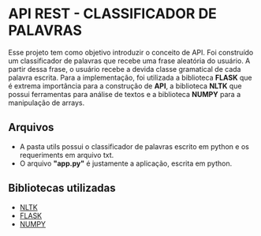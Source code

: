 #  API REST - CLASSIFICADOR DE PALAVRAS 

Esse projeto tem como objetivo introduzir o conceito de API. Foi construído um classificador de palavras que recebe uma frase aleatória do usuário. A partir dessa frase, o usuário recebe a devida classe gramatical de cada palavra escrita. Para a implementação, foi utilizada a biblioteca <b>FLASK</b> que é extrema importância para a construção de <b>API</b>, a biblioteca  <b>NLTK</b> que possui ferramentas para análise de textos e  a biblioteca  <b>NUMPY</b> para a manipulação de arrays.

## Arquivos
*   A pasta utils possui o classificador de palavras escrito em python e os requeriments em arquivo txt.
*   O arquivo <b>"app.py"</b> é justamente a aplicação, escrita em python.

## Bibliotecas utilizadas
* [NLTK](https://www.nltk.org/) 
* [FLASK](https://flask.palletsprojects.com/en/2.2.0/)
* [NUMPY](https://numpy.org/)
